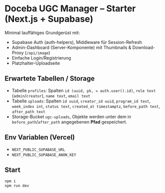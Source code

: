 # Doceba UGC Manager – Starter (Next.js + Supabase)

Minimal lauffähiges Grundgerüst mit:
- Supabase Auth (auth-helpers), Middleware für Session-Refresh
- Admin-Dashboard (Server-Komponente) mit Thumbnails & Download-Proxy (`/api/image`)
- Einfache Login/Registrierung
- Platzhalter-Uploadseite

## Erwartete Tabellen / Storage

- Tabelle `profiles`: Spalten `id (uuid, pk, = auth.user().id)`, `role text` (`admin`/`creator`), `name text`, `email text`
- Tabelle `uploads`: Spalten `id uuid`, `creator_id uuid`, `program_id text`, `week_index int`, `status text`, `created_at timestamptz`, `before_path text`, `after_path text`
- Storage-Bucket `ugc-uploads`, Objekte werden unter dem in `before_path`/`after_path` angegebenen **Pfad** gespeichert.

## Env Variablen (Vercel)

- `NEXT_PUBLIC_SUPABASE_URL`
- `NEXT_PUBLIC_SUPABASE_ANON_KEY`

## Start

```bash
npm i
npm run dev
```
